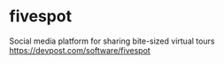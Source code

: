 # fivespot
Social media platform for sharing bite-sized virtual tours
https://devpost.com/software/fivespot
